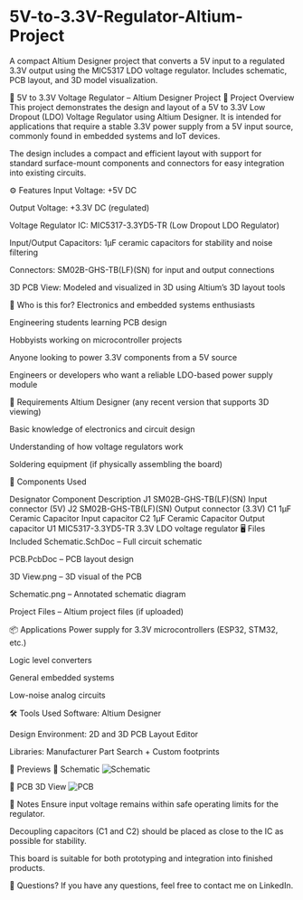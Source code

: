 # 5V-to-3.3V-Regulator-Altium-Project
A compact Altium Designer project that converts a 5V input to a regulated 3.3V output using the MIC5317 LDO voltage regulator. Includes schematic, PCB layout, and 3D model visualization.

🔋 5V to 3.3V Voltage Regulator – Altium Designer Project
📑 Project Overview
This project demonstrates the design and layout of a 5V to 3.3V Low Dropout (LDO) Voltage Regulator using Altium Designer. It is intended for applications that require a stable 3.3V power supply from a 5V input source, commonly found in embedded systems and IoT devices.

The design includes a compact and efficient layout with support for standard surface-mount components and connectors for easy integration into existing circuits.

⚙️ Features
Input Voltage: +5V DC

Output Voltage: +3.3V DC (regulated)

Voltage Regulator IC: MIC5317-3.3YD5-TR (Low Dropout LDO Regulator)

Input/Output Capacitors: 1µF ceramic capacitors for stability and noise filtering

Connectors: SM02B-GHS-TB(LF)(SN) for input and output connections

3D PCB View: Modeled and visualized in 3D using Altium’s 3D layout tools

👤 Who is this for?
Electronics and embedded systems enthusiasts

Engineering students learning PCB design

Hobbyists working on microcontroller projects

Anyone looking to power 3.3V components from a 5V source

Engineers or developers who want a reliable LDO-based power supply module

🧰 Requirements
Altium Designer (any recent version that supports 3D viewing)

Basic knowledge of electronics and circuit design

Understanding of how voltage regulators work

Soldering equipment (if physically assembling the board)

🔧 Components Used

Designator	Component	Description
J1	SM02B-GHS-TB(LF)(SN)	Input connector (5V)
J2	SM02B-GHS-TB(LF)(SN)	Output connector (3.3V)
C1	1µF Ceramic Capacitor	Input capacitor
C2	1µF Ceramic Capacitor	Output capacitor
U1	MIC5317-3.3YD5-TR	3.3V LDO voltage regulator
🖥️ Files Included
Schematic.SchDoc – Full circuit schematic

PCB.PcbDoc – PCB layout design

3D View.png – 3D visual of the PCB

Schematic.png – Annotated schematic diagram

Project Files – Altium project files (if uploaded)

📦 Applications
Power supply for 3.3V microcontrollers (ESP32, STM32, etc.)

Logic level converters

General embedded systems

Low-noise analog circuits

🛠️ Tools Used
Software: Altium Designer

Design Environment: 2D and 3D PCB Layout Editor

Libraries: Manufacturer Part Search + Custom footprints

📸 Previews
🔹 Schematic
![Schematic](https://github.com/user-attachments/assets/34eb2e49-d2e6-4210-ac72-0047f2f56fd7)


🔹 PCB 3D View
![PCB](https://github.com/user-attachments/assets/a4ac6c86-252c-4e64-a9b9-da6785a0a5eb)


📌 Notes
Ensure input voltage remains within safe operating limits for the regulator.

Decoupling capacitors (C1 and C2) should be placed as close to the IC as possible for stability.

This board is suitable for both prototyping and integration into finished products.

💬 Questions?
If you have any questions, feel free to contact me on LinkedIn.
